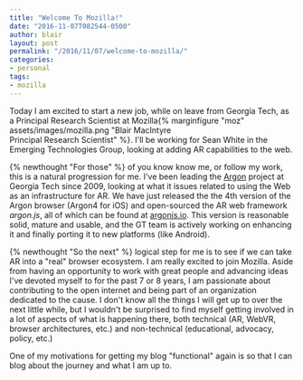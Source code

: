 ```yaml
---
title: "Welcome To Mozilla!" 
date: "2016-11-07T082544-0500" 
author: blair
layout: post
permalink: "/2016/11/07/welcome-to-mozilla/"
categories:
- personal
tags:
- mozilla
---
```

Today I am excited to start a new job, while on leave from Georgia Tech, as a Principal Research Scientist at Mozilla{% marginfigure "moz" assets/images/mozilla.png "Blair MacIntyre<br>Principal Research Scientist" %}. I'll be working for Sean White in the Emerging Technologies Group, looking at adding AR capabilities to the web. 

{% newthought "For those" %} of you know know me, or follow my work, this is a natural progression for me.  I've been leading the [Argon](http://argon.gatech.edu) project at Georgia Tech since 2009, looking at what it issues related to using the Web as an infrastructure for AR. We have just released the the 4th version of the Argon browser (Argon4 for iOS) and open-sourced the AR web framework _argon.js_, all of which can be found at [argonjs.io](https://argonjs.io).  This version is reasonable solid, mature and usable, and the GT team is actively working on enhancing it and finally porting it to new platforms (like Android).

{% newthought "So the next" %} logical step for me is to see if we can take AR into a "real" browser ecosystem. I am really excited to join Mozilla. Aside from having an opportunity to work with great people and advancing ideas I've devoted myself to for the past 7 or 8 years, I am passionate about contributing to the open internet and being part of an organization dedicated to the cause. I don't know all the things I will get up to over the next little while, but I wouldn't be surprised to find myself getting involved in a lot of aspects of what is happening there, both technical (AR, WebVR, browser architectures, etc.) and non-technical (educational, advocacy, policy, etc.)  

One of my motivations for getting my blog "functional" again is so that I can blog about the journey and what I am up to.
